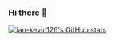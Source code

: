 ### Hi there 👋

[![ian-kevin126's GitHub stats](https://github-readme-stats.vercel.app/api?username=ian-kevin126&show_icons=true&theme=github_dark)](https://github.com/ian-kevin126/github-readme-stats)


<!--
**ian-kevin126/ian-kevin126** is a ✨ _special_ ✨ repository because its `README.md` (this file) appears on your GitHub profile.

Here are some ideas to get you started:

- 🔭 I’m currently working on ...
- 🌱 I’m currently learning ...
- 👯 I’m looking to collaborate on ...
- 🤔 I’m looking for help with ...
- 💬 Ask me about ...
- 📫 How to reach me: ...
- 😄 Pronouns: ...
- ⚡ Fun fact: ...
-->
